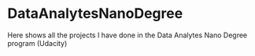 # DataAnalytesNanoDegree
Here shows all the projects I have done in the Data Analytes Nano Degree program (Udacity)
